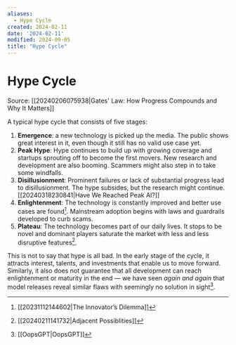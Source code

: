 ```yaml
---
aliases:
  - Hype Cycle
created: 2024-02-11
date: '2024-02-11'
modified: 2024-09-05
title: "Hype Cycle"
---
```


# Hype Cycle

Source: [[20240206075938|Gates' Law: How Progress Compounds and Why It Matters]]

A typical hype cycle that consists of five stages:
1. **Emergence**: a new technology is picked up the media. The public shows great interest in it, even though it still has no valid use case yet.
2. **Peak Hype**: Hype continues to build up with growing coverage and startups sprouting off to become the first movers. New research and development are also booming. Scammers might also step in to take some windfalls.
3. **Disillusionment**: Prominent failures or lack of substantial progress lead to disillusionment. The hype subsides, but the research might continue. [[20240318230841|Have We Reached Peak AI?]]
4. **Enlightenment**: The technology is constantly improved and better use cases are found[^1]. Mainstream adoption begins with laws and guardrails developed to curb scams.
5. **Plateau**: The technology becomes part of our daily lives. It stops to be novel and dominant players saturate the market with less and less disruptive features[^2].

This is not to say that hype is all bad. In the early stage of the cycle, it attracts interest, talents, and investments that enable us to move forward. Similarly, it also does not guarantee that all development can reach enlightenment or maturity in the end — we have seen _again and again_ that model releases reveal similar flaws with seemingly no solution in sight[^3].

[^1]: [[20231112144602|The Innovator’s Dilemma]]
[^2]: [[20240211141732|Adjacent Possiblities]]
[^3]: [[OopsGPT|OopsGPT]]